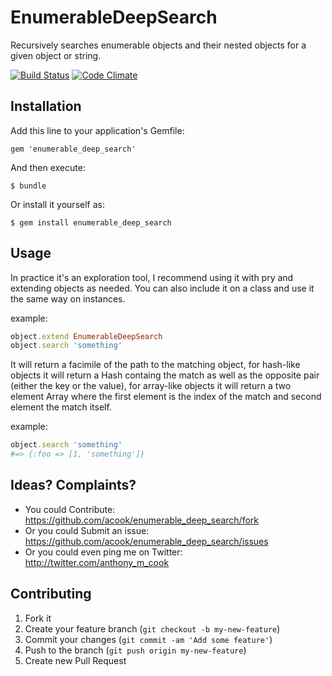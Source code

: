 # EnumerableDeepSearch 

Recursively searches enumerable objects and their nested objects for a given object or string.

[![Build Status](https://travis-ci.org/acook/enumerable_deep_search.png?branch=master)](https://travis-ci.org/acook/enumerable_deep_search) [![Code Climate](https://codeclimate.com/badge.png)](https://codeclimate.com/github/acook/enumerable_deep_search)


## Installation

Add this line to your application's Gemfile:

    gem 'enumerable_deep_search'

And then execute:

    $ bundle

Or install it yourself as:

    $ gem install enumerable_deep_search

## Usage

In practice it's an exploration tool, I recommend using it with pry and extending objects as needed.
You can also include it on a class and use it the same way on instances.

example:

```ruby
object.extend EnumerableDeepSearch
object.search 'something'
```

It will return a facimile of the path to the matching object, for hash-like objects it will return a Hash containg the match as well as the opposite pair (either the key or the value), for array-like objects it will return a two element Array where the first element is the index of the match and second element the match itself.

example:

```ruby
object.search 'something'
#=> {:foo => [1, 'something']}
```

## Ideas? Complaints?

- You could Contribute: https://github.com/acook/enumerable_deep_search/fork
- Or you could Submit an issue: https://github.com/acook/enumerable_deep_search/issues
- Or you could even ping me on Twitter: http://twitter.com/anthony_m_cook

## Contributing

1. Fork it
2. Create your feature branch (`git checkout -b my-new-feature`)
3. Commit your changes (`git commit -am 'Add some feature'`)
4. Push to the branch (`git push origin my-new-feature`)
5. Create new Pull Request
